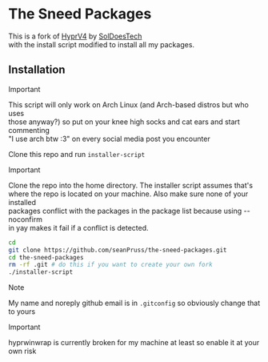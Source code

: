 # The Sneed Packages

This is a fork of [HyprV4](https://github.com/SolDoesTech/HyprV4) by [SolDoesTech](https://github.com/SolDoesTech)  
with the install script modified to install all my packages.

## Installation

> [!IMPORTANT]
> This script will only work on Arch Linux (and Arch-based distros but who uses  
> those anyway?) so put on your knee high socks and cat ears and start commenting  
> "I use arch btw :3" on every social media post you encounter

Clone this repo and run `installer-script`

> [!IMPORTANT]
> Clone the repo into the home directory. The installer script assumes that's  
> where the repo is located on your machine. Also make sure none of your installed  
> packages conflict with the packages in the package list because using --noconfirm  
> in yay makes it fail if a conflict is detected.

```bash
cd
git clone https://github.com/seanPruss/the-sneed-packages.git
cd the-sneed-packages
rm -rf .git # do this if you want to create your own fork
./installer-script
```

> [!NOTE]
> My name and noreply github email is in `.gitconfig` so obviously change that  
> to yours

> [!IMPORTANT]
> hyprwinwrap is currently broken for my machine at least so enable it at your  
> own risk
